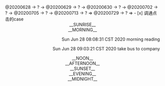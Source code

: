 <link rel="stylesheet"  type="text/css" href="s-activity.css"/>
<td-dc>@20200628 → ? → @20200629 → ? → @20200630 → ? → @20200702 → ? → @20200705 → ? → @20200713 → ? ⇒ @20200729 → ? ⇒ </td-dc>
- [x] 调通点击的case    
<center><tb-dc>__SUNRISE__</tb-dc></center>
<center><tb-dc>__MORNING__</tb-dc></center>
<p align="right"><ac-dc>Sun Jun 28 08:08:31 CST 2020 morning reading</ac-dc></p>
<p align="right"><ac-dc>Sun Jun 28 09:03:21 CST 2020 take bus to company</ac-dc></p>
<center><tb-dc>__NOON__</tb-dc></center>
<center><tb-dc>__AFTERNOON__</tb-dc></center>
<center><tb-dc>__SUNSET__</tb-dc></center>
<center><tb-dc>__EVENING__</tb-dc></center>
<center><tb-dc>__MIDNIGHT__</tb-dc></center>
